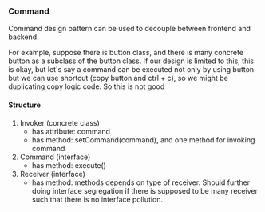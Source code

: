 ### Command

Command design pattern can be used to decouple between frontend and backend.

For example, suppose there is button class, and there is many concrete button as a subclass of the button class. If our design is limited to this, this is okay, but let's say a command can be executed not only by using button but we can use shortcut (copy button and ctrl + c), so we might be duplicating copy logic code. So this is not good 

#### Structure
1. Invoker (concrete class)
    - has attribute: command
    - has method: setCommand(command), and one method for invoking command
2. Command (interface)
    - has method: execute()
3. Receiver (interface)
    - has method: methods depends on type of receiver. Should further doing interface segregation if there is supposed to be many receiver such that there is no interface pollution.

